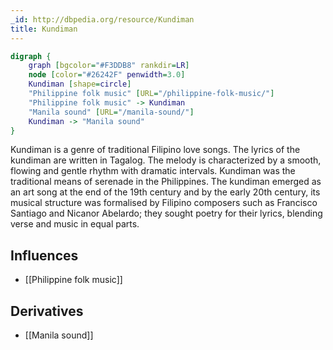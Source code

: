 ```yaml
---
_id: http://dbpedia.org/resource/Kundiman
title: Kundiman
---
```


```dot
digraph {
	graph [bgcolor="#F3DDB8" rankdir=LR]
	node [color="#26242F" penwidth=3.0]
	Kundiman [shape=circle]
	"Philippine folk music" [URL="/philippine-folk-music/"]
	"Philippine folk music" -> Kundiman
	"Manila sound" [URL="/manila-sound/"]
	Kundiman -> "Manila sound"
}
```

Kundiman is a genre of traditional Filipino love songs. The lyrics of the kundiman are written in Tagalog. The melody is characterized by a smooth, flowing and gentle rhythm with dramatic intervals. Kundiman was the traditional means of serenade in the Philippines. The kundiman emerged as an art song at the end of the 19th century and by the early 20th century, its musical structure was formalised by Filipino composers such as Francisco Santiago and Nicanor Abelardo; they sought poetry for their lyrics, blending verse and music in equal parts.

## Influences

- [[Philippine folk music]]

## Derivatives

- [[Manila sound]]
